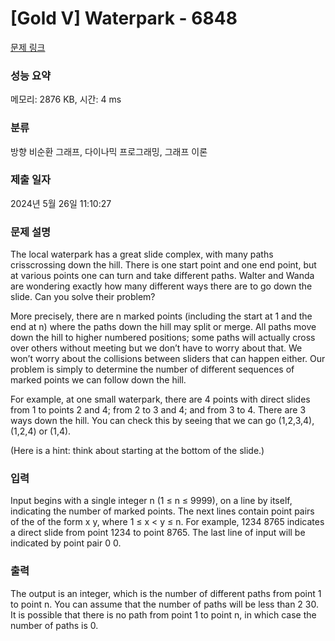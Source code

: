 # [Gold V] Waterpark - 6848 

[문제 링크](https://www.acmicpc.net/problem/6848) 

### 성능 요약

메모리: 2876 KB, 시간: 4 ms

### 분류

방향 비순환 그래프, 다이나믹 프로그래밍, 그래프 이론

### 제출 일자

2024년 5월 26일 11:10:27

### 문제 설명

<p>The local waterpark has a great slide complex, with many paths crisscrossing down the hill. There is one start point and one end point, but at various points one can turn and take different paths. Walter and Wanda are wondering exactly how many different ways there are to go down the slide. Can you solve their problem?</p>

<p>More precisely, there are n marked points (including the start at 1 and the end at n) where the paths down the hill may split or merge. All paths move down the hill to higher numbered positions; some paths will actually cross over others without meeting but we don’t have to worry about that. We won’t worry about the collisions between sliders that can happen either. Our problem is simply to determine the number of different sequences of marked points we can follow down the hill.</p>

<p>For example, at one small waterpark, there are 4 points with direct slides from 1 to points 2 and 4; from 2 to 3 and 4; and from 3 to 4. There are 3 ways down the hill. You can check this by seeing that we can go (1,2,3,4), (1,2,4) or (1,4).</p>

<p>(Here is a hint: think about starting at the bottom of the slide.)</p>

### 입력 

 <p>Input begins with a single integer n (1 ≤ n ≤ 9999), on a line by itself, indicating the number of marked points. The next lines contain point pairs of the of the form x y, where 1 ≤ x < y ≤ n. For example, 1234 8765 indicates a direct slide from point 1234 to point 8765. The last line of input will be indicated by point pair 0 0.</p>

### 출력 

 <p>The output is an integer, which is the number of different paths from point 1 to point n. You can assume that the number of paths will be less than 2 30. It is possible that there is no path from point 1 to point n, in which case the number of paths is 0.</p>

